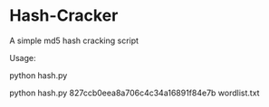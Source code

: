 # Hash-Cracker
A simple md5 hash cracking script

Usage:

python hash.py <hash> <wordlist>
  
python hash.py 827ccb0eea8a706c4c34a16891f84e7b wordlist.txt

